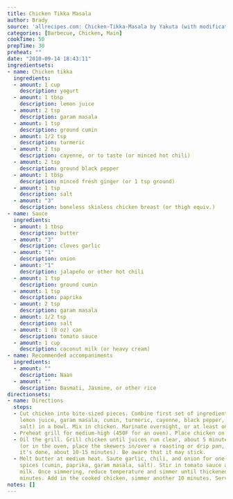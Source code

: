```yaml
---
title: Chicken Tikka Masala
author: Brady
source: 'allrecipes.com: Chicken-Tikka-Masala by Yakuta (with modifications)'
categories: [Barbecue, Chicken, Main]
cookTime: 50
prepTime: 30
preheat: ""
date: "2010-09-14 18:43:11"
ingredientsets:
- name: Chicken tikka
  ingredients:
  - amount: 1 cup
    description: yogurt
  - amount: 1 tbsp
    description: lemon juice
  - amount: 2 tsp
    description: garam masala
  - amount: 1 tsp
    description: ground cumin
  - amount: 1/2 tsp
    description: turmeric
  - amount: 2 tsp
    description: cayenne, or to taste (or minced hot chili)
  - amount: 2 tsp
    description: ground black pepper
  - amount: 1 tbsp
    description: minced fresh ginger (or 1 tsp ground)
  - amount: 1 tsp
    description: salt
  - amount: "3"
    description: boneless skinless chicken breast (or thigh equiv.)
- name: Sauce
  ingredients:
  - amount: 1 tbsp
    description: butter
  - amount: "3"
    description: cloves garlic
  - amount: "1"
    description: onion
  - amount: "1"
    description: jalapeño or other hot chili
  - amount: 1 tsp
    description: ground cumin
  - amount: 1 tsp
    description: paprika
  - amount: 2 tsp
    description: garam masala
  - amount: 1/2 tsp
    description: salt
  - amount: 1 (8 oz) can
    description: tomato sauce
  - amount: 1 cup
    description: coconut milk (or heavy cream)
- name: Recommended accompaniments
  ingredients:
  - amount: ""
    description: Naan
  - amount: ""
    description: Basmati, Jasmine, or other rice
directionsets:
- name: Directions
  steps:
  - Cut chicken into bite-sized pieces. Combine first set of ingredients (yogurt,
    lemon juice, garam masala, cumin, turmeric, cayenne, black pepper, ginger, and
    salt) in a bowl. Mix in chicken. Marinate overnight, or at least one hour.
  - Preheat grill for medium-high (450F for an oven). Place chicken on skewers.
  - Oil the grill. Grill chicken until juices run clear, about 5 minutes per side
    (or in the oven, place the skewers in/over a roasting or drip pan, and cook until
    it's done, about 10-15 minutes). Be aware that it may stick.
  - Melt butter at medium heat. Saute garlic, chili, and onion for one minute. Add
    spices (cumin, paprika, garam masala, salt). Stir in tomato sauce and coconut
    milk. Once simmering, reduce temperature and simmer until thickened, about 20
    minutes. Add in the cooked chicken, simmer another 10 minutes. Serve.
notes: []
---
```


